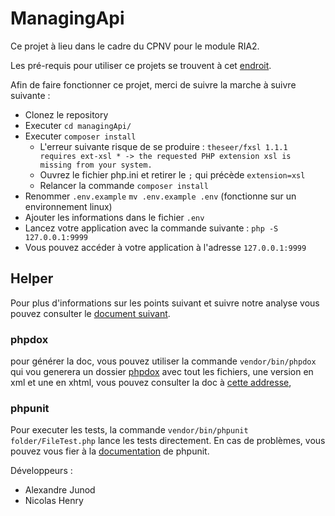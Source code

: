 # ManagingApi

Ce projet à lieu dans le cadre du CPNV pour le module RIA2.

Les pré-requis pour utiliser ce projets se trouvent à cet [endroit](./docs/environnement.md).

Afin de faire fonctionner ce projet, merci de suivre la marche à suivre suivante :

- Clonez le repository
- Executer `cd managingApi/`
- Executer `composer install`
  - L'erreur suivante risque de se produire : `theseer/fxsl 1.1.1 requires ext-xsl * -> the requested PHP extension xsl is missing from your system.`
  - Ouvrez le fichier php.ini et retirer le `;` qui précède `extension=xsl`
  - Relancer la commande `composer install`
- Renommer `.env.example` `mv .env.example .env` (fonctionne sur un environnement linux)
- Ajouter les informations dans le fichier `.env`
- Lancez votre application avec la commande suivante : `php -S 127.0.0.1:9999`
- Vous pouvez accéder à votre application à l'adresse `127.0.0.1:9999`

## Helper

Pour plus d'informations sur les points suivant et suivre notre analyse vous pouvez consulter le [document suivant](./docs/analyser.md).

### phpdox
pour générer la doc, vous pouvez utiliser la commande `vendor/bin/phpdox` qui vou generera un dossier [phpdox](./docs/phpdox) avec tout les fichiers, une version en xml et une en xhtml, vous pouvez consulter la doc à [cette addresse](./docs/phpdox/html/html/index.xhtml),

### phpunit
Pour executer les tests, la commande `vendor/bin/phpunit folder/FileTest.php`  lance les tests directement. En cas de problèmes, vous pouvez vous fier à la [documentation](https://phpunit.readthedocs.io/fr/latest/writing-tests-for-phpunit.html) de phpunit.

Développeurs :
- Alexandre Junod
- Nicolas Henry
